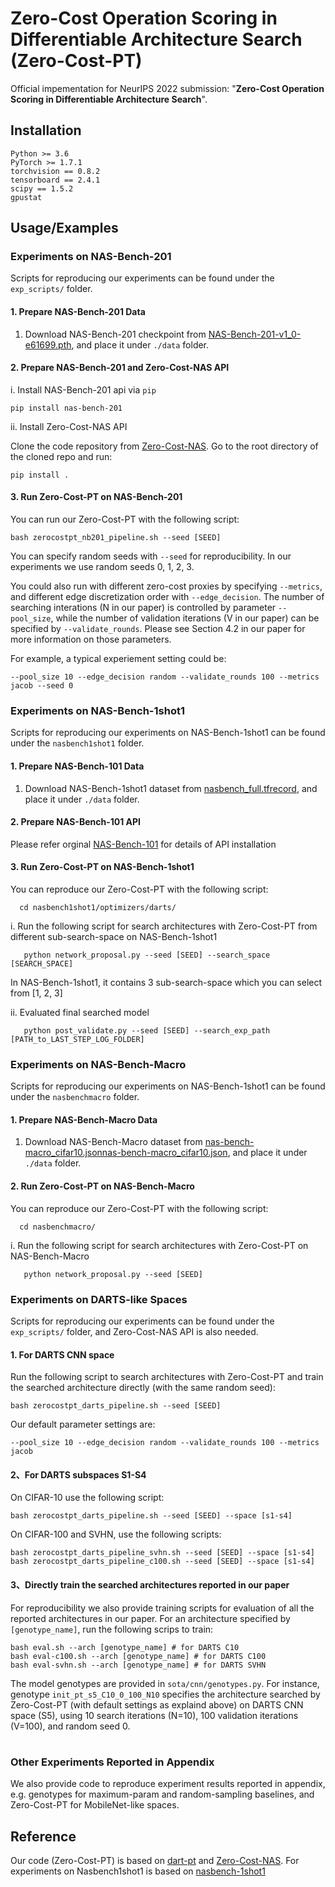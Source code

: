 # Zero-Cost Operation Scoring in Differentiable Architecture Search (Zero-Cost-PT)
Official impementation for NeurIPS 2022 submission: 
"**Zero-Cost Operation Scoring in Differentiable Architecture Search**".


## Installation 
```
Python >= 3.6
PyTorch >= 1.7.1
torchvision == 0.8.2
tensorboard == 2.4.1
scipy == 1.5.2
gpustat
```
    
## Usage/Examples

### Experiments on NAS-Bench-201
Scripts for reproducing our experiments can be found under the ```exp_scripts/``` folder.

#### 1. Prepare NAS-Bench-201 Data
1. Download NAS-Bench-201 checkpoint from [NAS-Bench-201-v1_0-e61699.pth](https://drive.google.com/file/d/1SKW0Cu0u8-gb18zDpaAGi0f74UdXeGKs/view), and place it under ```./data``` folder.

#### 2. Prepare NAS-Bench-201 and Zero-Cost-NAS API
i. Install NAS-Bench-201 api via `pip`
```
pip install nas-bench-201
```
ii. Install Zero-Cost-NAS API 

Clone the code repository from [Zero-Cost-NAS](https://github.com/SamsungLabs/zero-cost-nas). Go to the root directory of the cloned repo and run:
```
pip install .
```

#### 3. Run Zero-Cost-PT on NAS-Bench-201

You can run our Zero-Cost-PT with the following script:
```
bash zerocostpt_nb201_pipeline.sh --seed [SEED]
```
You can specify random seeds with ``` --seed ``` for reproducibility. In our experiments we use random seeds 0, 1, 2, 3. 

You could also run with different zero-cost proxies by specifying ```--metrics```, and different edge discretization order with ```--edge_decision```. The number of searching interations (N in our paper) is controlled by parameter ```--pool_size```, while the number of validation iterations (V in our paper) can be specified by ```--validate_rounds```. Please see Section 4.2 in our paper for more information on those parameters.

For example, a typical experiement setting could be: 

```--pool_size 10 --edge_decision random --validate_rounds 100 --metrics jacob --seed 0```

### Experiments on NAS-Bench-1shot1
Scripts for reproducing our experiments on NAS-Bench-1shot1 can be found under the ```nasbench1shot1``` folder.

#### 1. Prepare NAS-Bench-101 Data
1. Download NAS-Bench-1shot1 dataset from [nasbench_full.tfrecord](https://storage.googleapis.com/nasbench/nasbench_full.tfrecord), and place it under ```./data``` folder.

#### 2. Prepare NAS-Bench-101 API
Please refer orginal [NAS-Bench-101](https://github.com/google-research/nasbench) for details of API installation

#### 3. Run Zero-Cost-PT on NAS-Bench-1shot1

You can reproduce our Zero-Cost-PT with the following script:
```
  cd nasbench1shot1/optimizers/darts/
```
i. Run the following script for search architectures with Zero-Cost-PT from different sub-search-space on NAS-Bench-1shot1
```
   python network_proposal.py --seed [SEED] --search_space [SEARCH_SPACE]
```
In NAS-Bench-1shot1, it contains 3 sub-search-space which you can select from [1, 2, 3]

ii. Evaluated final searched model 
```
   python post_validate.py --seed [SEED] --search_exp_path [PATH_to_LAST_STEP_LOG_FOLDER]
```

### Experiments on NAS-Bench-Macro
Scripts for reproducing our experiments on NAS-Bench-1shot1 can be found under the ```nasbenchmacro``` folder.

#### 1. Prepare NAS-Bench-Macro Data
1. Download NAS-Bench-Macro dataset from [nas-bench-macro_cifar10.jsonnas-bench-macro_cifar10.json](https://github.com/xiusu/NAS-Bench-Macro/tree/master/data/nas-bench-macro_cifar10.json), and place it under ```./data``` folder.

#### 2. Run Zero-Cost-PT on NAS-Bench-Macro

You can reproduce our Zero-Cost-PT with the following script:
```
  cd nasbenchmacro/
```
i. Run the following script for search architectures with Zero-Cost-PT on NAS-Bench-Macro
```
   python network_proposal.py --seed [SEED] 
```

### Experiments on DARTS-like Spaces
Scripts for reproducing our experiments can be found under the ```exp_scripts/``` folder, and Zero-Cost-NAS API is also needed.

#### 1. For DARTS CNN space

Run the following script to search architectures with Zero-Cost-PT and train the searched architecture directly (with the same random seed): 
```
bash zerocostpt_darts_pipeline.sh --seed [SEED]
```
Our default parameter settings are: 

```--pool_size 10 --edge_decision random --validate_rounds 100 --metrics jacob```


#### 2、For DARTS subspaces S1-S4

On CIFAR-10 use the following script:

```
bash zerocostpt_darts_pipeline.sh --seed [SEED] --space [s1-s4] 
```

On CIFAR-100 and SVHN, use the following scripts:

```
bash zerocostpt_darts_pipeline_svhn.sh --seed [SEED] --space [s1-s4]
bash zerocostpt_darts_pipeline_c100.sh --seed [SEED] --space [s1-s4]
```

#### 3、Directly train the searched architectures reported in our paper

For reproducibility we also provide training scripts for evaluation of all the reported architectures in our paper. For an architecture specified by ```[genotype_name]```, run the following scrips to train:

```
bash eval.sh --arch [genotype_name] # for DARTS C10 
bash eval-c100.sh --arch [genotype_name] # for DARTS C100
bash eval-svhn.sh --arch [genotype_name] # for DARTS SVHN
```

The model genotypes are provided in ```sota/cnn/genotypes.py```. For instance, genotype `init_pt_s5_C10_0_100_N10` specifies the architecture searched by Zero-Cost-PT (with default settings as explaind above) on DARTS CNN space (S5), using 10 search iterations (N=10), 100 validation iterations (V=100), and random seed 0. 

#


### Other Experiments Reported in Appendix
We also provide code to reproduce experiment results reported in appendix, e.g. genotypes for maximum-param and random-sampling baselines, and Zero-Cost-PT for MobileNet-like spaces.



## Reference
Our code (Zero-Cost-PT) is based on [dart-pt](https://github.com/ruocwang/darts-pt) and [Zero-Cost-NAS](https://github.com/SamsungLabs/zero-cost-nas). For experiments on Nasbench1shot1 is based on [nasbench-1shot1](https://github.com/automl/nasbench-1shot1)
